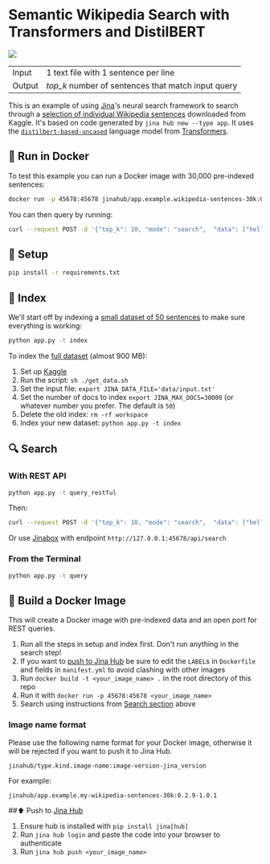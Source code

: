 # Semantic Wikipedia Search with Transformers and DistilBERT

![](https://docs.jina.ai/_images/jinabox-wikipedia.gif)

<table>
  <tr>
    <td>
      Input
    </td>
    <td>
      1 text file with 1 sentence per line
    </td>
  </tr>
  <tr>
    <td>
      Output
    </td>
    <td>
      <i>top_k</i> number of sentences that match input query
    </td>
  </tr>
</table>

This is an example of using [Jina](http://www.jina.ai)'s neural search framework to search through a [selection of individual Wikipedia sentences](https://www.kaggle.com/mikeortman/wikipedia-sentences) downloaded from Kaggle. It's based on code generated by `jina hub new --type app`. It uses the [`distilbert-based-uncased`](https://huggingface.co/distilbert-base-uncased) language model from [Transformers](https://huggingface.co).

## 🐳 Run in Docker

To test this example you can run a Docker image with 30,000 pre-indexed sentences:

```sh
docker run -p 45678:45678 jinahub/app.example.wikipedia-sentences-30k:0.2.9-1.0.1
```

You can then query by running:

```sh
curl --request POST -d '{"top_k": 10, "mode": "search",  "data": ["hello world"]}' -H 'Content-Type: application/json' 'http://0.0.0.0:45678/api/search'
```

## 🐍 Setup

```sh
pip install -r requirements.txt
```

## 📇 Index

We'll start off by indexing a [small dataset of 50 sentences](data/toy-input.txt) to make sure everything is working:

```sh
python app.py -t index
```

To index the [full dataset](https://www.kaggle.com/mikeortman/wikipedia-sentences) (almost 900 MB):

1. Set up [Kaggle](https://www.kaggle.com/docs/api#getting-started-installation-&-authentication)
2. Run the script: `sh ./get_data.sh`
3. Set the input file: `export JINA_DATA_FILE='data/input.txt'`
4. Set the number of docs to index `export JINA_MAX_DOCS=30000` (or whatever number you prefer. The default is `50`)
5. Delete the old index: `rm -rf workspace`
6. Index your new dataset: `python app.py -t index`

## 🔍 Search

### With REST API

```sh
python app.py -t query_restful
```

Then:

```sh
curl --request POST -d '{"top_k": 10, "mode": "search",  "data": ["hello world"]}' -H 'Content-Type: application/json' 'http://0.0.0.0:45678/api/search'
````

Or use [Jinabox](https://jina.ai/jinabox.js/) with endpoint `http://127.0.0.1:45678/api/search`

### From the Terminal

```sh
python app.py -t query
```

## 👷 Build a Docker Image

This will create a Docker image with pre-indexed data and an open port for REST queries.

1. Run all the steps in setup and index first. Don't run anything in the search step!
2. If you want to [push to Jina Hub](#push-to-jina-hub) be sure to edit the `LABEL`s in `Dockerfile` and fields in `manifest.yml` to avoid clashing with other images
3. Run `docker build -t <your_image_name> .` in the root directory of this repo
5. Run it with `docker run -p 45678:45678 <your_image_name>`
6. Search using instructions from [Search section](#search) above

### Image name format

Please use the following name format for your Docker image, otherwise it will be rejected if you want to push it to Jina Hub. 

```
jinahub/type.kind.image-name:image-version-jina_version
```

For example:

```
jinahub/app.example.my-wikipedia-sentences-30k:0.2.9-1.0.1
```

##⬆️ Push to [Jina Hub](https://github.com/jina-ai/jina-hub)

1. Ensure hub is installed with `pip install jina[hub]`
2. Run `jina hub login` and paste the code into your browser to authenticate
3. Run `jina hub push <your_image_name>`
